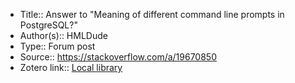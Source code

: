 - Title:: Answer to "Meaning of different command line prompts in PostgreSQL?"
- Author(s):: HMLDude
- Type:: Forum post
- Source:: https://stackoverflow.com/a/19670850
- Zotero link:: [Local library](zotero://select/library/items/FNF6UB2F)
